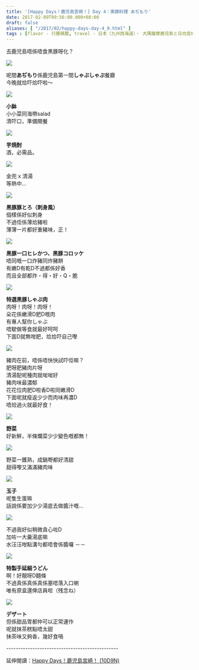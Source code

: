 ```yaml
---
title: '[Happy Days！鹿児島宮崎！] Day 4：黒豚料理 あぢもり'
date: 2017-02-09T09:56:00.000+08:00
draft: false
aliases: [ "/2017/02/happy-days-day-4_9.html" ]
tags : [flavor - 行膳積腹, travel - 日本（九州西海道）・ 大隅薩摩鹿児島と日向宮崎]
---
```


去鹿児島唔係唔食黒豚呀化？  

[![](https://c1.staticflickr.com/1/640/32660790161_ee144c063b_z.jpg)](https://c1.staticflickr.com/1/640/32660790161_ee144c063b_z.jpg)

呢間**あぢもり**係鹿児島第一間**しゃぶしゃぶ**餐廳  
今晚就烚吓烚吓啦～  

[![](https://c1.staticflickr.com/1/625/32784203545_a323f58553_z.jpg)](https://c1.staticflickr.com/1/625/32784203545_a323f58553_z.jpg)

**小鉢**  
小小菜同海帶salad  
清吓口，準備開餐  

[![](https://c1.staticflickr.com/1/594/32784173585_2a171980bc_z.jpg)](https://c1.staticflickr.com/1/594/32784173585_2a171980bc_z.jpg)

**芋焼酎**  
酒，必需品。  

[![](https://c1.staticflickr.com/1/432/32784144615_af856a796d_z.jpg)](https://c1.staticflickr.com/1/432/32784144615_af856a796d_z.jpg)

金兜 x 清湯  
等熱中...  

[![](https://c1.staticflickr.com/1/500/32660712511_44397f3339_z.jpg)](https://c1.staticflickr.com/1/500/32660712511_44397f3339_z.jpg)

**黒豚豚とろ（刺身風）**  
個樣係好似刺身  
不過佢係薄烚豬啦  
薄薄一片都好重豬味，正！  

[![](https://c1.staticflickr.com/1/660/32660717771_4906fdd0f1_z.jpg)](https://c1.staticflickr.com/1/660/32660717771_4906fdd0f1_z.jpg)

**黒豚一口ヒレかつ、黒豚コロッケ**  
唔同嘅一口炸豬同炸豬餅  
有嫩D有乾D不過都係好香  
而且全部都炸・得・好・Q・脆  

[![](https://c1.staticflickr.com/1/509/31940965964_25b4fde02a_z.jpg)](https://c1.staticflickr.com/1/509/31940965964_25b4fde02a_z.jpg)

**特選黒豚しゃぶ肉**  
肉呀！肉呀！肉呀！  
朵花係嫩滑D肥D嘅肉  
有專人幫你しゃぶ  
唔駛做等食就最好呵呵  
下面D就無咁肥，烚烚吓自己嚟  

[![](https://c1.staticflickr.com/1/765/31940919204_15945295f7_z.jpg)](https://c1.staticflickr.com/1/765/31940919204_15945295f7_z.jpg)

豬肉在前，唔係唔快快試吓佢嘛？  
肥呀肥豬肉片呀  
清湯配呢種肉就啱啱好  
豬肉味最濃郁  
花花位肉肥D啦香D啦同嫩滑D  
下面呢就瘦返少少而肉味再濃D  
唔烚過火就最好食！  

[![](https://c1.staticflickr.com/1/602/32784166875_4927444986_z.jpg)](https://c1.staticflickr.com/1/602/32784166875_4927444986_z.jpg)

**野菜**  
好新鮮，半條爛菜少少變色嘅都無！  

[![](https://c1.staticflickr.com/1/514/32630883702_4a7e9f58eb_z.jpg)](https://c1.staticflickr.com/1/514/32630883702_4a7e9f58eb_z.jpg)

野菜一鑊熟，成鍋嘢都好清甜  
甜得嚟又滿滿豬肉味  

[![](https://c1.staticflickr.com/1/377/32404015900_2614088909_z.jpg)](https://c1.staticflickr.com/1/377/32404015900_2614088909_z.jpg)

**玉子**  
呢隻生蛋嘛  
話說係要加少少湯底去做醬汁嘅...  

[![](https://c1.staticflickr.com/1/268/31940960984_a524b50a6a_z.jpg)](https://c1.staticflickr.com/1/268/31940960984_a524b50a6a_z.jpg)

不過我好似稍微貪心咗D  
加咗一大羹湯底嘛  
水汪汪咁點溝勻都唔會係醬囉 －－  

[![](https://c1.staticflickr.com/1/481/32784197215_b9056c3519_z.jpg)](https://c1.staticflickr.com/1/481/32784197215_b9056c3519_z.jpg)

**特製手延細うどん**  
啊！好靚呀D麵條  
不過真係真係真係塞唔落入口喇  
唯有原盒還俾店員啦（残念ね）  

[![](https://c1.staticflickr.com/1/560/32784212835_ac084c4f1f_z.jpg)](https://c1.staticflickr.com/1/560/32784212835_ac084c4f1f_z.jpg)

**デザート**  
但係甜品胃都仲可以正常運作  
呢就抹茶糕點唔太甜  
抹茶味又夠香，幾好食喎  
  
\-----------------------------------------------  
  
延伸閱讀：[Happy Days！鹿児島宮崎！ (10D9N)](http://www.hidie.net/2017/06/happy-days10d9n.html)